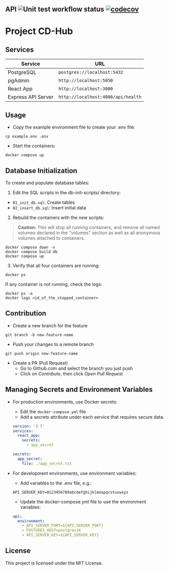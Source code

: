 ## API ![Unit test workflow status](https://github.com/UsableSystemsLab/cdhub/actions/workflows/unitTest.yml/badge.svg) [![codecov](https://codecov.io/gh/UsableSystemsLab/cdhub/graph/badge.svg?token=vIRfeXqXjk)](https://codecov.io/gh/UsableSystemsLab/cdhub)

# Project CD-Hub

## Services

| Service            | URL                                     |
|--------------------|-----------------------------------------|
| PostgreSQL         | `postgres://localhost:5432`             |
| pgAdmin            | `http://localhost:5050`                 |
| React App          | `http://localhost:3000`                 |
| Express API Server | `http://localhost:4000/api/health`      |

## Usage

- Copy the example environment file to create your .env file:

```shell
cp example.env .env
```

- Start the containers:

```shell
docker compose up
```

## Database Initialization

To create and populate database tables:
1. Edit the SQL scripts in the db-init-scripts/ directory:
  - `01_init_db.sql`: Create tables
  - `02_insert_db.sql`: Insert initial data

2. Rebuild the containers with the new scripts:

> **Caution:** This will stop all running containers, and remove all named volumes declared in the "volumes" section as well as all anonymous volumes attached to containers.

```shell
docker compose down -v
docker compose build db
docker compose up
```

3. Verify that all four containers are running:
```shell
docker ps
```
If any container is not running, check the logs:
```shell
docker ps -a
docker logs <id_of_the_stopped_container>
```

## Contribution

- Create a new branch for the feature

```
git branch -b new-feature-name
```
- Push your changes to a remote branch

```
git push origin new-feature-name
```

- Create a PR (Pull Request)
  - Go to Github.com and select the branch you just push
  - Click on *Contribute*, then click *Open Pull Request*

## Managing Secrets and Environment Variables

- For production environments, use Docker secrets:
  - Edit the `docker-compose.yml` file
  - Add a secrets attribute under each service that requires secure data.
  ```yaml
  version: '3.7'
  services:
    react_app:
      secrets:
        - app_secret

  secrets:
    app_secret:
      file: ./app_secret.txt
  ```

- For development environments, use environment variables:
  - Add variables to the .env file, e.g.:
  ```shell
  API_SERVER_KEY=0123456789abcdefghijklmnopqrstuvwxyz
  ```
  -  Update the docker-compose.yml file to use the environment variables:
  ```yaml
  api:
    environment:
      - API_SERVER_PORT=${API_SERVER_PORT}
      - POSTGRES_HOST=postgres16
      - API_SERVER_KEY=${API_SERVER_KEY}
  ```

## License
This project is licensed under the MIT License.
